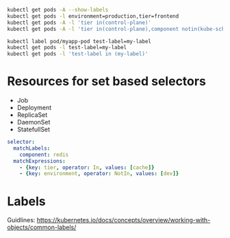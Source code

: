 ```sh
kubectl get pods -A --show-labels
kubectl get pods -l environment=production,tier=frontend
kubectl get pods -A -l 'tier in(control-plane)'
kubectl get pods -A -l 'tier in(control-plane),component notin(kube-scheduler)'

kubectl label pod/myapp-pod test-label=my-label
kubectl get pods -l test-label=my-label
kubectl get pods -l 'test-label in (my-label)'
```

# Resources for set based selectors
- Job
- Deployment
- ReplicaSet
- DaemonSet
- StatefullSet

```yml
selector:
  matchLabels:
    component: redis
  matchExpressions:
    - {key: tier, operator: In, values: [cache]}
    - {key: environment, operator: NotIn, values: [dev]}
```

# Labels
Guidlines: https://kubernetes.io/docs/concepts/overview/working-with-objects/common-labels/